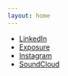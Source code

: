 ```yaml
---
layout: home
---
```


- [LinkedIn](https://www.linkedin.com/in/acornelissen/)
- [Exposure](http://photos.cornelissen.me)
- [Instagram](http://instagram.com/a.l.b.e.r.t.c)
- [SoundCloud](http://sooundcloud.com/compl33t)